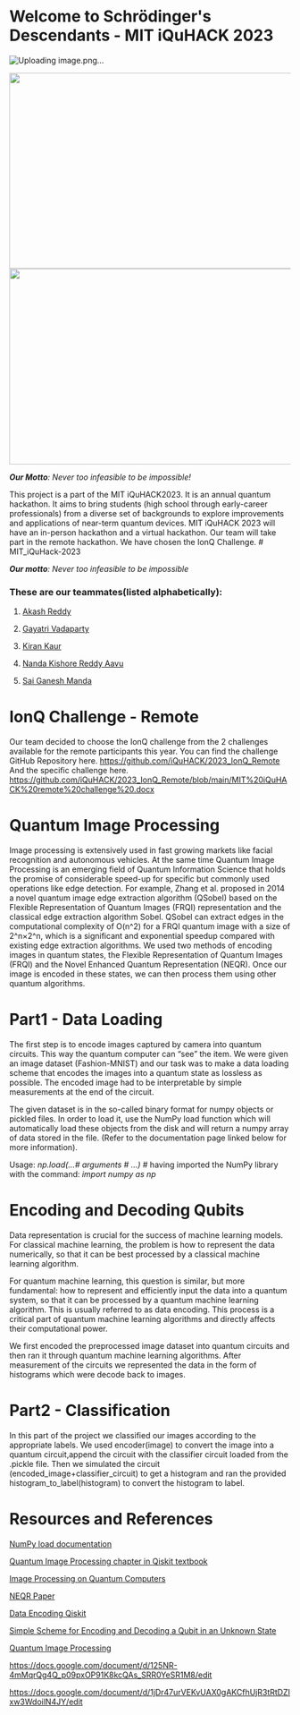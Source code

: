 <b><h1>Welcome to Schrödinger's Descendants - MIT iQuHACK 2023</h1></b>
![Uploading image.png…]()

<img src="![Uploading image.png…]()" width="1000" height="350"/>
<img src="E:/Quantum Computing/Resources and Content/MIT.jpg" width="1000" height="350"/>



<i><b>Our Motto</b>: Never too infeasible to be impossible!</i>

This project is a part of the MIT iQuHACK2023. It is an annual quantum hackathon. It aims to bring students (high school through early-career professionals) from a diverse set of backgrounds to explore improvements and applications of near-term quantum devices. MIT iQuHACK 2023 will have an in-person hackathon and a virtual hackathon. Our team will take part in the remote hackathon. We have chosen the IonQ Challenge. # MIT_iQuHack-2023

***Our motto**: Never too infeasible to be impossible*


<h3>These are our teammates(listed alphabetically):</h3>

1. [Akash Reddy](https://github.com/Akash6300)

2. [Gayatri Vadaparty](https://github.com/GayatriVadaparty)

3. [Kiran Kaur](https://github.com/KyranKaur)

4. [Nanda Kishore Reddy Aavu](https://github.com/nandakishore1807/)

5. [Sai Ganesh Manda](https://github.com/mvsg2)

<h1>IonQ Challenge - Remote</h1>

Our team decided to choose the IonQ challenge from the 2 challenges available for the remote participants this year. You can find the challenge GitHub Repository here. https://github.com/iQuHACK/2023_IonQ_Remote And the specific challenge here. https://github.com/iQuHACK/2023_IonQ_Remote/blob/main/MIT%20iQuHACK%20remote%20challenge%20.docx

<h1>Quantum Image Processing</h1>

Image processing is extensively used in fast growing markets like facial recognition and autonomous vehicles. At the same time Quantum Image Processing is an emerging field of Quantum Information Science that holds the promise of considerable speed-up for specific but commonly used operations like edge detection. For example, Zhang et al. proposed in 2014 a novel quantum image edge extraction algorithm (QSobel) based on the Flexible Representation of Quantum Images (FRQI) representation and the classical edge extraction algorithm Sobel. QSobel can extract edges in the computational complexity of O(n^2) for a FRQI quantum image with a size of  2^n×2^n, which is a significant and exponential speedup compared with existing edge extraction algorithms. We used two methods of encoding images in quantum states, the Flexible Representation of Quantum Images (FRQI) and the Novel Enhanced Quantum Representation (NEQR). Once our image is encoded in these states, we can then process them using other quantum algorithms.

<h1>Part1 - Data Loading</h1>


The first step is to encode images captured by camera into quantum circuits. This way the quantum computer can “see” the item. We were given an image dataset (Fashion-MNIST) and our task was to make a data loading scheme that encodes the images into a quantum state as lossless as possible. The encoded image had to be interpretable by simple measurements at the end of the circuit. 

The given dataset is in the so-called binary format for numpy objects or pickled files. In order to load it, use the NumPy load function which will automatically load these objects from the disk and will return a numpy array of data stored in the file. (Refer to the documentation page linked below for more information).

Usage:  *np.load(...# arguments # ...)*    # having imported the NumPy library with the command: _import numpy as np_


<h1>Encoding and Decoding Qubits</h1>

Data representation is crucial for the success of machine learning models. For classical machine learning, the problem is how to represent the data numerically, so that it can be best processed by a classical machine learning algorithm.

For quantum machine learning, this question is similar, but more fundamental: how to represent and efficiently input the data into a quantum system, so that it can be processed by a quantum machine learning algorithm. This is usually referred to as data encoding. This process is a critical part of quantum machine learning algorithms and directly affects their computational power.

We first encoded the preprocessed image dataset into quantum circuits and then ran it through quantum machine learning algorithms. After measurement of the circuits we represented the data in the form of histograms which were decode back to images.

<h1>Part2 - Classification</h1>

In this part of the project we classified our images according to the appropriate labels. We used encoder(image) to convert the image into a quantum circuit,append the circuit with the classifier circuit loaded from the .pickle file. Then we simulated the circuit (encoded_image+classifier_circuit) to get a histogram and ran the provided histogram_to_label(histogram) to convert the histogram to label.

<h1><b>Resources and References</b></h1>

[NumPy load documentation](https://numpy.org/doc/stable/reference/generated/numpy.load.html)

[Quantum Image Processing chapter in Qiskit textbook](https://qiskit.org/textbook/ch-applications/image-processing-frqi-neqr.html)

[Image Processing on Quantum Computers](https://paperswithcode.com/paper/image-processing-in-quantum-computers/review/)

[NEQR Paper](https://www.researchgate.net/publication/257641933_NEQR_A_novel_enhanced_quantum_representation_of_digital_images#pf10)

[Data Encoding Qiskit](https://learn.qiskit.org/course/machine-learning/data-encoding)

[Simple Scheme for Encoding and Decoding a Qubit in an Unknown State](https://www.nature.com/articles/srep08975)

[Quantum Image Processing](https://arxiv.org/ftp/arxiv/papers/2002/2002.04394.pdf)

https://docs.google.com/document/d/125NR-4mMqrQg4Q_p09pxOP91K8kcQAs_SRR0YeSR1M8/edit

https://docs.google.com/document/d/1jDr47urVEKvUAX0gAKCfhUjR3tRtDZIxw3WdoilN4JY/edit
